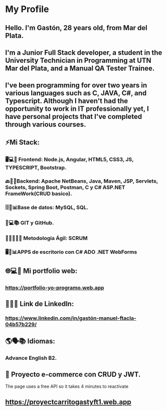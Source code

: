 # My Profile
## Hello. I'm Gastón, 28 years old, from Mar del Plata.
## I'm a Junior Full Stack developer, a student in the University Technician in Programming at UTN Mar del Plata, and a Manual QA Tester Trainee. 
## I've been programming for over two years in various languages such as C, JAVA, C#, and Typescript. Although I haven't had the opportunity to work in IT professionally yet, I have personal projects that I've completed through various courses.

## ⚡Mi Stack: 

### 🖥️💻🎨 Frontend: Node.js, Angular, HTML5, CSS3, JS, TYPESCRIPT, Bootstrap. 

### 🔙🔧🤖Backend: Apache NetBeans, Java, Maven, JSP, Servlets, Sockets, Spring Boot, Postman, C y C# ASP.NET FrameWork(CRUD basico).

### 🗄️💾📊Base de datos: MySQL, SQL.

### 🐙💻📚 GIT y GitHub.

### 🏃‍♂️💨👨‍💻 Metodología Ágil: SCRUM

### 🖥️🔧📊APPS de escritorio con C# ADO .NET WebForms

## 🌐💻👤 Mi portfolio web:
### https://portfolio-yo-programo.web.app

 ## 🔗👔💼 Link de Linkedln:
### https://www.linkedin.com/in/gastón-manuel-ftacla-04b57b229/


## 🌎🗣️📚 Idiomas:
### Advance English B2.

## 🔭 Proyecto e-commerce con CRUD y JWT. 
The page uses a free API so it takes 4 minutes to reactivate
## https://proyectcarritogastyft1.web.app

 
